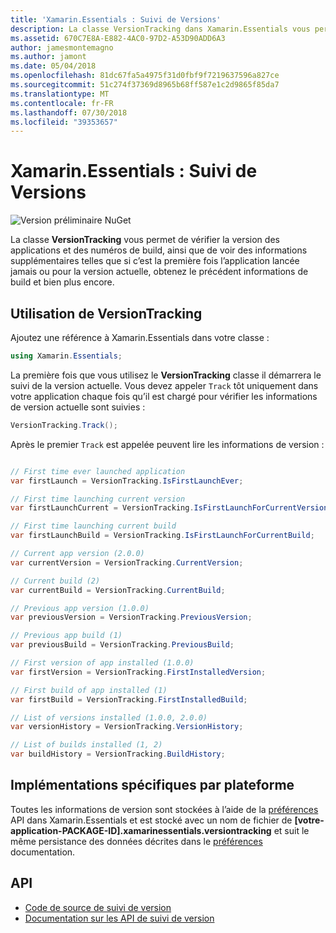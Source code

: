 ```yaml
---
title: 'Xamarin.Essentials : Suivi de Versions'
description: La classe VersionTracking dans Xamarin.Essentials vous permet de vérifier la version des applications et des numéros de build, ainsi que de voir des informations supplémentaires telles que si c’est la première fois l’application lancée jamais ou pour la version actuelle, obtenez la build précédente et bien plus encore.
ms.assetid: 670C7E8A-E882-4AC0-97D2-A53D90ADD6A3
author: jamesmontemagno
ms.author: jamont
ms.date: 05/04/2018
ms.openlocfilehash: 81dc67fa5a4975f31d0fbf9f7219637596a827ce
ms.sourcegitcommit: 51c274f37369d8965b68ff587e1c2d9865f85da7
ms.translationtype: MT
ms.contentlocale: fr-FR
ms.lasthandoff: 07/30/2018
ms.locfileid: "39353657"
---
```

# <a name="xamarinessentials-version-tracking"></a>Xamarin.Essentials : Suivi de Versions

![Version préliminaire NuGet](~/media/shared/pre-release.png)

La classe **VersionTracking** vous permet de vérifier la version des applications et des numéros de build, ainsi que de voir des informations supplémentaires telles que si c’est la première fois l’application lancée jamais ou pour la version actuelle, obtenez le précédent informations de build et bien plus encore.

## <a name="using-version-tracking"></a>Utilisation de **VersionTracking**

Ajoutez une référence à Xamarin.Essentials dans votre classe :

```csharp
using Xamarin.Essentials;
```

La première fois que vous utilisez le **VersionTracking** classe il démarrera le suivi de la version actuelle. Vous devez appeler `Track` tôt uniquement dans votre application chaque fois qu’il est chargé pour vérifier les informations de version actuelle sont suivies :

```csharp
VersionTracking.Track();
```

Après le premier `Track` est appelée peuvent lire les informations de version :

```csharp

// First time ever launched application
var firstLaunch = VersionTracking.IsFirstLaunchEver;

// First time launching current version
var firstLaunchCurrent = VersionTracking.IsFirstLaunchForCurrentVersion;

// First time launching current build
var firstLaunchBuild = VersionTracking.IsFirstLaunchForCurrentBuild;

// Current app version (2.0.0)
var currentVersion = VersionTracking.CurrentVersion;

// Current build (2)
var currentBuild = VersionTracking.CurrentBuild;

// Previous app version (1.0.0)
var previousVersion = VersionTracking.PreviousVersion;

// Previous app build (1)
var previousBuild = VersionTracking.PreviousBuild;

// First version of app installed (1.0.0)
var firstVersion = VersionTracking.FirstInstalledVersion;

// First build of app installed (1)
var firstBuild = VersionTracking.FirstInstalledBuild;

// List of versions installed (1.0.0, 2.0.0)
var versionHistory = VersionTracking.VersionHistory;

// List of builds installed (1, 2)
var buildHistory = VersionTracking.BuildHistory;
```

## <a name="platform-implementation-specifics"></a>Implémentations spécifiques par plateforme

Toutes les informations de version sont stockées à l’aide de la [préférences](preferences.md) API dans Xamarin.Essentials et est stocké avec un nom de fichier de **[votre-application-PACKAGE-ID].xamarinessentials.versiontracking** et suit le même persistance des données décrites dans le [préférences](preferences.md#persistence) documentation.

## <a name="api"></a>API

- [Code de source de suivi de version](https://github.com/xamarin/Essentials/tree/master/Xamarin.Essentials/VersionTracking)
- [Documentation sur les API de suivi de version](xref:Xamarin.Essentials.VersionTracking)
